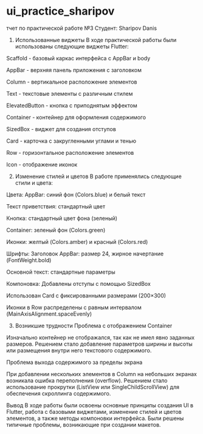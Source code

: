 # ui_practice_sharipov


тчет по практической работе №3
Студент: Sharipov Danis
1. Использованные виджеты
В ходе практической работы были использованы следующие виджеты Flutter:

Scaffold - базовый каркас интерфейса с AppBar и body

AppBar - верхняя панель приложения с заголовком

Column - вертикальное расположение элементов

Text - текстовые элементы с различным стилем

ElevatedButton - кнопка с приподнятым эффектом

Container - контейнер для оформления содержимого

SizedBox - виджет для создания отступов

Card - карточка с закругленными углами и тенью

Row - горизонтальное расположение элементов

Icon - отображение иконок

2. Изменение стилей и цветов
В работе применялись следующие стили и цвета:

Цвета:
AppBar: синий фон (Colors.blue) и белый текст

Текст приветствия: стандартный цвет

Кнопка: стандартный цвет фона (зеленый)

Container: зеленый фон (Colors.green)

Иконки: желтый (Colors.amber) и красный (Colors.red)

Шрифты:
Заголовок AppBar: размер 24, жирное начертание (FontWeight.bold)

Основной текст: стандартные параметры

Компоновка:
Добавлены отступы с помощью SizedBox

Использован Card с фиксированными размерами (200×300)

Иконки в Row распределены с равным интервалом (MainAxisAlignment.spaceEvenly)

3. Возникшие трудности
Проблема с отображением Container

Изначально контейнер не отображался, так как не имел явно заданных размеров. Решением стало добавление параметров ширины и высоты или размещения внутри него текстового содержимого.

Проблема выхода содержимого за пределы экрана

При добавлении нескольких элементов в Column на небольших экранах возникала ошибка переполнения (overflow). Решением стало использование прокрутки (ListView или SingleChildScrollView) для обеспечения скроллинга содержимого.

Вывод
В ходе работы были освоены основные принципы создания UI в Flutter, работа с базовыми виджетами, изменение стилей и цветов элементов, а также методы компоновки интерфейса. Были решены типичные проблемы, возникающие при создании макетов.

 
 

